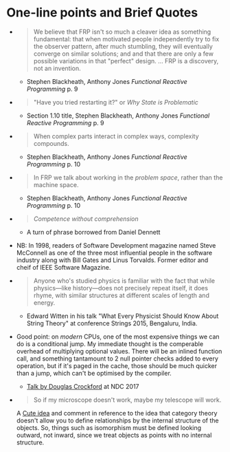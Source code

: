 # One-line points and Brief Quotes

* > We believe that FRP isn't so much a cleaver idea as something fundamental: that when motivated people independently try to fix the observer pattern, after much stumbling, they will eventually converge on similar solutions; and and that there are only a few possible variations in that "perfect" design. … FRP is a discovery, not an invention.

    - Stephen Blackheath, Anthony Jones *Functional Reactive Programming* p. 9


* > "Have you tried restarting it?" or *Why State is Problematic*

    - Section 1.10 title, Stephen Blackheath, Anthony Jones *Functional Reactive Programming* p. 9


* > When complex parts interact in complex ways, complexity compounds.

    - Stephen Blackheath, Anthony Jones *Functional Reactive Programming* p. 10


* > In FRP we talk about working in the *problem space*, rather than the machine space.

    - Stephen Blackheath, Anthony Jones *Functional Reactive Programming* p. 10


* > *Competence without comprehension*

    - A turn of phrase borrowed from Daniel Dennett


* NB: In 1998, readers of Software Development magazine named Steve McConnell as one of the three most influential people in the software industry along with Bill Gates and Linus Torvalds. Former editor and cheif of IEEE Software Magazine.


* > Anyone who's studied physics is familiar with the fact that while physics—like history—does not precisely repeat itself, it does rhyme, with similar structures at different scales of length and energy.
    - Edward Witten in his talk "What Every Physicist Should Know About String Theory" at conference Strings 2015, Bengaluru, India.

* Good point: on _modern_ CPUs, one of the most expensive things we can do is a conditional jump. My immediate thought is the comperable overhead of multiplying optional values. There will be an inlined function call, and something tantamount to 2 null pointer checks added to every operation, but if it's paged in the cache, those should be much quicker than a jump, which can't be optimised by the compiler.
    - [Talk by Douglas Crockford](https://youtu.be/99Zacm7SsWQ?t=44m42s) at NDC 2017


* > So if my microscope doesn't work, maybe my telescope will work.

  A [Cute idea](https://youtu.be/O2lZkr-aAqk?t=36m) and comment in reference to the idea that category theory doesn't allow you to define relationships by the internal structure of the objects. So, things such as isomorphism must be defined looking outward, not inward, since we treat objects as points with no internal structure.
